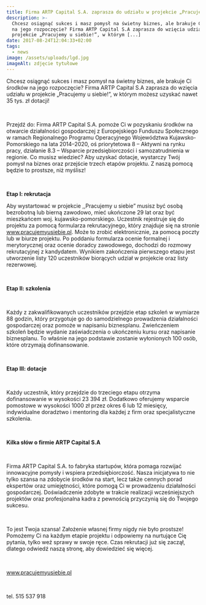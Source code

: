 ```yaml
---
title: Firma ARTP Capital S.A. zaprasza do udziału w projekcie „Pracujemy u Siebie”
description: >-
  Chcesz osiągnąć sukces i masz pomysł na świetny biznes, ale brakuje Ci środków
  na jego rozpoczęcie? Firma ARTP Capital S.A zaprasza do wzięcia udziału w
  projekcie „Pracujemy u siebie!”, w którym [...]
date: 2017-08-24T12:04:33+02:00
tags:
  - news
image: /assets/uploads/lgd.jpg
imageAlt: zdjęcie tytułowe
---
```

Chcesz osiągnąć sukces i masz pomysł na świetny biznes, ale brakuje Ci środków na jego rozpoczęcie? Firma ARTP Capital S.A zaprasza do wzięcia udziału w projekcie „Pracujemy u siebie!”, w którym możesz uzyskać nawet 35 tys. zł dotacji!

<br>

 Przejdź do: Firma ARTP Capital S.A. pomoże Ci w pozyskaniu środków na otwarcie działalności gospodarczej z Europejskiego Funduszu Społecznego w ramach Regionalnego Programu Operacyjnego Województwa Kujawsko-Pomorskiego na lata 2014–2020, oś priorytetowa 8 – Aktywni na rynku pracy, działanie 8.3 – Wsparcie przedsiębiorczości i samozatrudnienia w regionie. Co musisz wiedzieć? Aby uzyskać dotacje, wystarczy Twój pomysł na biznes oraz przejście trzech etapów projektu. Z naszą pomocą będzie to prostsze, niż myślisz!

<br>

**Etap I: rekrutacja**

Aby wystartować w projekcie ,,Pracujemy u siebie” musisz być osobą bezrobotną lub bierną zawodowo, mieć ukończone 29 lat oraz być mieszkańcem woj. kujawsko-pomorskiego. Uczestnik rejestruje się do projektu za pomocą formularza rekrutacyjnego, który znajduje się na stronie www.pracujemyusiebie.pl. Może to zrobić elektronicznie, za pomocą poczty lub w biurze projektu. Po poddaniu formularza ocenie formalnej i merytorycznej oraz ocenie doradcy zawodowego, dochodzi do rozmowy rekrutacyjnej z kandydatem. Wynikiem zakończenia pierwszego etapu jest utworzenie listy 120 uczestników biorących udział w projekcie oraz listy rezerwowej.

<br>

**Etap II: szkolenia**

<br>

Każdy z zakwalifikowanych uczestników przejdzie etap szkoleń w wymiarze 88 godzin, który przygotuje go do samodzielnego prowadzenia działalności gospodarczej oraz pomoże w napisaniu biznesplanu. Zwieńczeniem szkoleń będzie wydanie zaświadczenia o ukończeniu kursu oraz napisanie biznesplanu. To właśnie na jego podstawie zostanie wyłonionych 100 osób, które otrzymają dofinansowanie. 

<br>

**Etap III: dotacje**

<br>

Każdy uczestnik, który przejdzie do trzeciego etapu otrzyma dofinansowanie w wysokości 23 394 zł. Dodatkowo oferujemy wsparcie pomostowe w wysokości 1000 zł przez okres 6 lub 12 miesięcy, indywidualne doradztwo i mentoring dla każdej z firm oraz specjalistyczne szkolenia.

<br>

**Kilka słów o firmie ARTP Capital S.A**

<br>

Firma ARTP Capital S.A. to fabryka startupów, która pomaga rozwijać innowacyjne pomysły i wspiera przedsiębiorczość. Nasza inicjatywa to nie tylko szansa na zdobycie środków na start, lecz także cennych porad ekspertów oraz umiejętności, które pomogą Ci w prowadzeniu działalności gospodarczej. Doświadczenie zdobyte w trakcie realizacji wcześniejszych projektów oraz profesjonalna kadra z pewnością przyczynią się do Twojego sukcesu.

<br>

To jest Twoja szansa! Założenie własnej firmy nigdy nie było prostsze! Pomożemy Ci na każdym etapie projektu i odpowiemy na nurtujące Cię pytania, tylko weź sprawy w swoje ręce. Czas rekrutacji już się zaczął, dlatego odwiedź naszą stronę, aby dowiedzieć się więcej.

<br>

www.pracujemyusiebie.pl 

<br>

tel. 515 537 918
